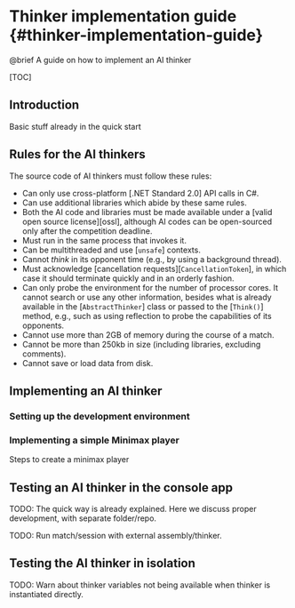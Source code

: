 # Thinker implementation guide {#thinker-implementation-guide}

@brief A guide on how to implement an AI thinker

[TOC]

## Introduction

Basic stuff already in the quick start

## Rules for the AI thinkers

The source code of AI thinkers must follow these rules:

- Can only use cross-platform [.NET Standard 2.0] API calls in C#.
- Can use additional libraries which abide by these same rules.
- Both the AI code and libraries must be made available under a
  [valid open source license][ossl], although AI codes can be open-sourced
  only after the competition deadline.
- Must run in the same process that invokes it.
- Can be multithreaded and use [`unsafe`] contexts.
- Cannot *think* in its opponent time (e.g., by using a background thread).
- Must acknowledge [cancellation requests][`CancellationToken`], in which case
  it should terminate quickly and in an orderly fashion.
- Can only probe the environment for the number of processor cores. It cannot
  search or use any other information, besides what is already available in the
  [`AbstractThinker`] class or passed to the [`Think()`] method, e.g., such as
  using reflection to probe the capabilities of its opponents.
- Cannot use more than 2GB of memory during the course of a match.
- Cannot be more than 250kb in size (including libraries, excluding comments).
- Cannot save or load data from disk.

## Implementing an AI thinker

### Setting up the development environment

### Implementing a simple Minimax player

Steps to create a minimax player

## Testing an AI thinker in the console app

TODO: The quick way is already explained. Here we discuss proper development,
with separate folder/repo.

TODO: Run match/session with external assembly/thinker.

## Testing the AI thinker in isolation

TODO: Warn about thinker variables not being available when thinker is
instantiated directly.